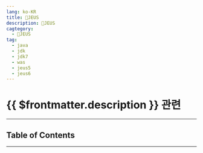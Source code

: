 ```yaml
---
lang: ko-KR
title: 🦖JEUS
description: 🦖JEUS
cagtegory:
  - 🦖JEUS
tag: 
  - java
  - jdk
  - jdk7
  - was
  - jeus5
  - jeus6
---
```


# {{ $frontmatter.description }} 관련

---

## Table of Contents

<ToCLocal basePath="/devops/jeus/" />

---

<TagLinks />